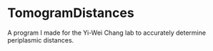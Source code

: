 # TomogramDistances

A program I made for the Yi-Wei Chang lab to accurately determine periplasmic distances.
